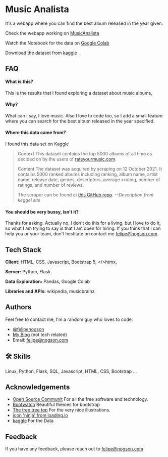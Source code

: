 
# Music Analista

It's a webapp where you can find the best album released in the year given.

Check the webapp working on [MusicAnalista](http://nogson.com/musicanalista)

Watch the Notebook for the data on [Google Colab](https://colab.research.google.com/drive/1l2q_h4s_PZI8nWbJB5Wi7UN5u8Lcd1aY?usp=sharing)

Download the dataset from [kaggle](https://www.kaggle.com/michaelbryantds/top-5000-albums-of-all-time-rateyourmusiccom)

## FAQ

#### What is this?
This is the results that I found exploring a dataset about music albums,

#### Why?
 What can I say, I love music. Also I love to code too, so I add a small feature where you can search for the best album released in the year specified.



#### Where this data came from?
I found this data set on [Kaggle](https://www.kaggle.com/michaelbryantds/top-5000-albums-of-all-time-rateyourmusiccom)

>Context
>This dataset contains the top 5000 albums of all time as decided on by the users of [rateyourmusic.com](rateyourmusic.com).
>
>Content
>The dataset was acquired by scraping on 12 October 2021. It contains 5000 ranked albums including ranking, album name, artist name, release date, genres, descriptors, average >rating, number of ratings, and number of reviews.
>
>The scraper can be found at [this GitHub repo](https://github.com/michaelbryantds/rateyourmusic-scraper).
> <cite>--Description from keggel site</cite>
#### You should be very bussy, isn't it?
Thanks for asking. Actually no, I don't do this for a living, but I love to do it, so what I am trying to say is that I am open for hiring. If you think that I can help you or your team, don't hestitate on contact me <felipe@nogson.com>.

  
## Tech Stack

**Client:** HTML, CSS, Javascript, Bootstrap 5, </>htmx, 

**Server:** Python, Flask

**Data Exploration:** Pandas, Google Colab

**Libraries and APIs:** wikipedia, musicbrainz 

  
## Authors

Feel free to contact me, I'm a random guy who loves to code.
- [@felipenogson](https://github.com/felipenogson)
- [My Blog](http://felipon.org) (not tech related)
- Email: <felipe@nogson.com>

  
## 🛠 Skills
Linux, Python, Flask, SQL, Javascript, HTML, CSS, Bootstrap ...

  
## Acknowledgements

 - [Open Source Communit](https://opensource.org) For all the free software and technology.
 - [Bootwatch](https://bootwatch.com) Beautiful themes for bootstrap
 - [The tree tree top](https://www.figma.com/community/file/883778082594341562) For the very nice illustrations.
 - [icon 'ninja' from loading.io](https://loading.io/icon/)
 - [kaggle](https://www.kaggle.com/michaelbryantds/top-5000-albums-of-all-time-rateyourmusiccom) For the Data
  
## Feedback

If you have any feedback, please reach out to felipe@nogson.com

  
